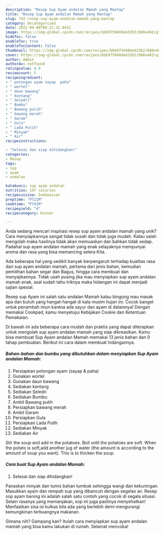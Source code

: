 ```yaml
---
description: "Resep Sup Ayam andalan Mamah yang Mantap"
title: "Resep Sup Ayam andalan Mamah yang Mantap"
slug: 742-resep-sup-ayam-andalan-mamah-yang-mantap
category: Uncategorized
date: 2022-04-08T06:21:31.041Z
image: https://img-global.cpcdn.com/recipes/bbb975940de633b2/680x482cq70/sup-ayam-andalan-mamah-foto-resep-utama.jpg
hideToc: false
enableToc: true
enableTocContent: false
thumbnail: https://img-global.cpcdn.com/recipes/bbb975940de633b2/680x482cq70/sup-ayam-andalan-mamah-foto-resep-utama.jpg
cover: https://img-global.cpcdn.com/recipes/bbb975940de633b2/680x482cq70/sup-ayam-andalan-mamah-foto-resep-utama.jpg
author: Admin
authorAv: notfound
ratingvalue: 4.9
reviewcount: 5
recipeingredient:
- " potongan ayam sayap  paha"
- " wortel"
- " daun bawang"
- " kentang"
- " Seledri"
- " Bumbu"
- " Bawang putih"
- " bawang merah"
- " Garam"
- " Gula"
- " Lada Putih"
- " Minyak"
- " Air"
recipeinstructions:

- "Selesai dan siap dihidangkan!"
categories:
- Resep
tags:
- sup
- ayam
- andalan

katakunci: sup ayam andalan 
nutrition: 197 calories
recipecuisine: Indonesian
preptime: "PT21M"
cooktime: "PT41M"
recipeyield: "4"
recipecategory: Dinner

---
```





Anda sedang mencari inspirasi resep sup ayam andalan mamah yang unik? Cara menyiapkannya sangat tidak susah dan tidak juga mudah. Kalau salah mengolah maka hasilnya tidak akan memuaskan dan bahkan tidak sedap. Padahal sup ayam andalan mamah yang enak selayaknya mempunyai aroma dan rasa yang bisa memancing selera Kita.





Ada beberapa hal yang sedikit banyak berpengaruh terhadap kualitas rasa dari sup ayam andalan mamah, pertama dari jenis bahan, kemudian pemilihan bahan segar dan Bagus, hingga cara membuat dan menyajikannya. Tidak usah pusing jika mau menyiapkan sup ayam andalan mamah enak,      asal sudah tahu triknya maka hidangan ini dapat menjadi sajian spesial.














Resep sup Ayam ini salah satu andalan Mamah kalau bingung mau masak apa dan butuh yang hangat-hangat di kala musim hujan ini. Cocok banget untuk penambah imun karena ada sayur dan ayam di dalamnya! Dengan memakai Cookpad, kamu menyetujui Kebijakan Cookie dan Ketentuan Pemakaian.






Di bawah ini ada beberapa cara mudah dan praktis yang dapat diterapkan untuk mengolah sup ayam andalan mamah yang siap dikreasikan. Kamu bisa membuat Sup Ayam andalan Mamah memakai 13 jenis bahan dan 0 tahap pembuatan. Berikut ini cara dalam membuat hidangannya.

<!--inarticleads1-->

##### Bahan-bahan dan bumbu yang dibutuhkan dalam menyiapkan Sup Ayam andalan Mamah:

1. Persiapkan  potongan ayam (sayap &amp; paha)
1. Gunakan  wortel
1. Gunakan  daun bawang
1. Sediakan  kentang
1. Sediakan  Seledri
1. Sediakan  Bumbu:
1. Ambil  Bawang putih
1. Persiapkan  bawang merah
1. Ambil  Garam
1. Persiapkan  Gula
1. Persiapkan  Lada Putih
1. Sediakan  Minyak
1. Sediakan  Air


Stir the soup and add in the potatoes. Boil until the potatoes are soft. When the potato is soft,add another jug of water (the amount is according to the amount of soup you want). This is to thicken the soup. 

<!--inarticleads2-->

##### Cara buat Sup Ayam andalan Mamah:


1. Selesai dan siap dihidangkan!

Panaskan minyak dan tumis bahan tumbuk sehingga wangi dan kekuningan. Masukkan ayam dan rempah sup yang dibancuh dengan segelas air. Resep sop ayam bening ini adalah salah satu contoh yang cocok di segala situasi. Selain rasanya yang memanjakan, sop ini juga pastinya menyehatkan! Manfaatkan sisa isi kulkas bila ada yang berlebih demi mengurangi kemungkinan terbuangnya makanan. 

Gimana nih? Gampang kan? Itulah cara menyiapkan sup ayam andalan mamah yang bisa kamu lakukan di rumah. Selamat mencoba!
